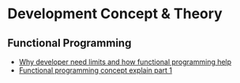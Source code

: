 # Development Concept & Theory

## Functional Programming
* [Why developer need limits and how functional programming help](https://medium.com/@cscalfani/why-programmers-need-limits-3d96e1a0a6db)
* [Functional programming concept explain part 1](https://medium.com/@cscalfani/so-you-want-to-be-a-functional-programmer-part-1-1f15e387e536)
